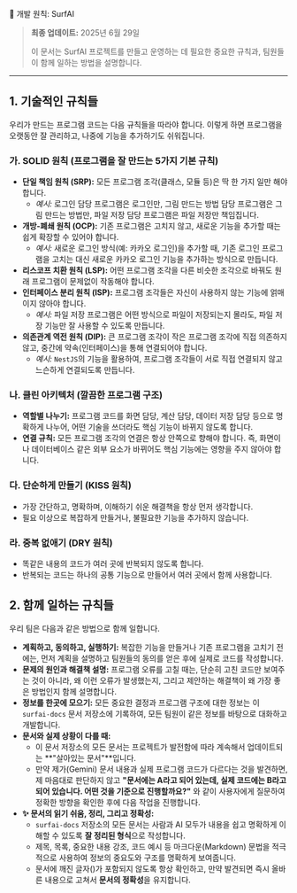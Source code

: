 🧭 개발 원칙: SurfAI

> **최종 업데이트:** 2025년 6월 29일
>
> 이 문서는 SurfAI 프로젝트를 만들고 운영하는 데 필요한 중요한 규칙과, 팀원들이 함께 일하는 방법을 설명합니다.

---

## 1. 기술적인 규칙들

우리가 만드는 프로그램 코드는 다음 규칙들을 따라야 합니다. 이렇게 하면 프로그램을 오랫동안 잘 관리하고, 나중에 기능을 추가하기도 쉬워집니다.

### 가. SOLID 원칙 (프로그램을 잘 만드는 5가지 기본 규칙)

-   **단일 책임 원칙 (SRP):** 모든 프로그램 조각(클래스, 모듈 등)은 딱 한 가지 일만 해야 합니다.
    -   *예시:* 로그인 담당 프로그램은 로그인만, 그림 만드는 방법 담당 프로그램은 그림 만드는 방법만, 파일 저장 담당 프로그램은 파일 저장만 책임집니다.
-   **개방-폐쇄 원칙 (OCP):** 기존 프로그램은 고치지 않고, 새로운 기능을 추가할 때는 쉽게 확장할 수 있어야 합니다.
    -   *예시:* 새로운 로그인 방식(예: 카카오 로그인)을 추가할 때, 기존 로그인 프로그램을 고치는 대신 새로운 카카오 로그인 기능을 추가하는 방식으로 만듭니다.
-   **리스코프 치환 원칙 (LSP):** 어떤 프로그램 조각을 다른 비슷한 조각으로 바꿔도 원래 프로그램이 문제없이 작동해야 합니다.
-   **인터페이스 분리 원칙 (ISP):** 프로그램 조각들은 자신이 사용하지 않는 기능에 얽매이지 않아야 합니다.
    -   *예시:* 파일 저장 프로그램은 어떤 방식으로 파일이 저장되는지 몰라도, 파일 저장 기능만 잘 사용할 수 있도록 만듭니다.
-   **의존관계 역전 원칙 (DIP):** 큰 프로그램 조각이 작은 프로그램 조각에 직접 의존하지 않고, 중간에 약속(인터페이스)을 통해 연결되어야 합니다.
    -   *예시:* `NestJS`의 기능을 활용하여, 프로그램 조각들이 서로 직접 연결되지 않고 느슨하게 연결되도록 만듭니다.

### 나. 클린 아키텍처 (깔끔한 프로그램 구조)

-   **역할별 나누기:** 프로그램 코드를 화면 담당, 계산 담당, 데이터 저장 담당 등으로 명확하게 나누어, 어떤 기술을 쓰더라도 핵심 기능이 바뀌지 않도록 합니다.
-   **연결 규칙:** 모든 프로그램 조각의 연결은 항상 안쪽으로 향해야 합니다. 즉, 화면이나 데이터베이스 같은 외부 요소가 바뀌어도 핵심 기능에는 영향을 주지 않아야 합니다.

### 다. 단순하게 만들기 (KISS 원칙)

-   가장 간단하고, 명확하며, 이해하기 쉬운 해결책을 항상 먼저 생각합니다.
-   필요 이상으로 복잡하게 만들거나, 불필요한 기능을 추가하지 않습니다.

### 라. 중복 없애기 (DRY 원칙)

-   똑같은 내용의 코드가 여러 곳에 반복되지 않도록 합니다.
-   반복되는 코드는 하나의 공통 기능으로 만들어서 여러 곳에서 함께 사용합니다.

## 2. 함께 일하는 규칙들

우리 팀은 다음과 같은 방법으로 함께 일합니다.

-   **계획하고, 동의하고, 실행하기:** 복잡한 기능을 만들거나 기존 프로그램을 고치기 전에는, 먼저 계획을 설명하고 팀원들의 동의를 얻은 후에 실제로 코드를 작성합니다.
-   **문제의 원인과 해결책 설명:** 프로그램 오류를 고칠 때는, 단순히 고친 코드만 보여주는 것이 아니라, 왜 이런 오류가 발생했는지, 그리고 제안하는 해결책이 왜 가장 좋은 방법인지 함께 설명합니다.
-   **정보를 한곳에 모으기:** 모든 중요한 결정과 프로그램 구조에 대한 정보는 이 `surfai-docs` 문서 저장소에 기록하여, 모든 팀원이 같은 정보를 바탕으로 대화하고 개발합니다.
-   **문서와 실제 상황이 다를 때:**
    -   이 문서 저장소의 모든 문서는 프로젝트가 발전함에 따라 계속해서 업데이트되는 **"살아있는 문서"**입니다.
    -   만약 제가(Gemini) 문서 내용과 실제 프로그램 코드가 다르다는 것을 발견하면, 제 마음대로 판단하지 않고 **"문서에는 A라고 되어 있는데, 실제 코드에는 B라고 되어 있습니다. 어떤 것을 기준으로 진행할까요?"** 와 같이 사용자에게 질문하여 정확한 방향을 확인한 후에 다음 작업을 진행합니다.
-   **✨ 문서의 읽기 쉬움, 정리, 그리고 정확성:**
    -   `surfai-docs` 저장소의 모든 문서는 사람과 AI 모두가 내용을 쉽고 명확하게 이해할 수 있도록 **잘 정리된 형식**으로 작성합니다.
    -   제목, 목록, 중요한 내용 강조, 코드 예시 등 마크다운(Markdown) 문법을 적극적으로 사용하여 정보의 중요도와 구조를 명확하게 보여줍니다.
    -   문서에 깨진 글자()가 포함되지 않도록 항상 확인하고, 만약 발견되면 즉시 올바른 내용으로 고쳐서 **문서의 정확성**을 유지합니다.